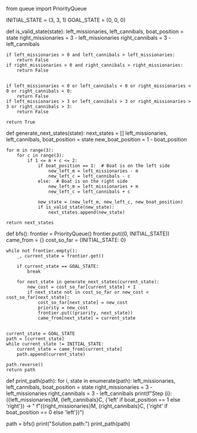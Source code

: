 from queue import PriorityQueue

INITIAL_STATE = (3, 3, 1)
GOAL_STATE = (0, 0, 0)

def is_valid_state(state):
    left_missionaries, left_cannibals, boat_position = state
    right_missionaries = 3 - left_missionaries
    right_cannibals = 3 - left_cannibals
    

    if left_missionaries > 0 and left_cannibals > left_missionaries:
        return False
    if right_missionaries > 0 and right_cannibals > right_missionaries:
        return False
    
    
    if left_missionaries < 0 or left_cannibals < 0 or right_missionaries < 0 or right_cannibals < 0:
        return False
    if left_missionaries > 3 or left_cannibals > 3 or right_missionaries > 3 or right_cannibals > 3:
        return False
    
    return True

def generate_next_states(state):
    next_states = []
    left_missionaries, left_cannibals, boat_position = state
    new_boat_position = 1 - boat_position
    
    for m in range(3):
        for c in range(3):
            if 1 <= m + c <= 2:
                if boat_position == 1:  # Boat is on the left side
                    new_left_m = left_missionaries - m
                    new_left_c = left_cannibals - c
                else:  # Boat is on the right side
                    new_left_m = left_missionaries + m
                    new_left_c = left_cannibals + c
                
                new_state = (new_left_m, new_left_c, new_boat_position)
                if is_valid_state(new_state):
                    next_states.append(new_state)
    
    return next_states

def bfs():
    frontier = PriorityQueue()
    frontier.put((0, INITIAL_STATE))
    came_from = {}
    cost_so_far = {INITIAL_STATE: 0}
    
    while not frontier.empty():
        _, current_state = frontier.get()
        
        if current_state == GOAL_STATE:
            break
        
        for next_state in generate_next_states(current_state):
            new_cost = cost_so_far[current_state] + 1
            if next_state not in cost_so_far or new_cost < cost_so_far[next_state]:
                cost_so_far[next_state] = new_cost
                priority = new_cost
                frontier.put((priority, next_state))
                came_from[next_state] = current_state
    
    
    current_state = GOAL_STATE
    path = [current_state]
    while current_state != INITIAL_STATE:
        current_state = came_from[current_state]
        path.append(current_state)
    
    path.reverse()
    return path

def print_path(path):
    for i, state in enumerate(path):
        left_missionaries, left_cannibals, boat_position = state
        right_missionaries = 3 - left_missionaries
        right_cannibals = 3 - left_cannibals
        print(f"Step {i}: ({left_missionaries}M, {left_cannibals}C, {'left' if boat_position == 1 else 'right'}) -> "
              f"({right_missionaries}M, {right_cannibals}C, {'right' if boat_position == 0 else 'left'})")

path = bfs()
print("Solution path:")
print_path(path)
